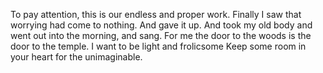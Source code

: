 To pay attention, this is our endless and proper work.
Finally I saw that worrying had come to nothing. And gave it up. And took my old body and went out into the morning, and sang.
For me the door to the woods is the door to the temple.
I want to be light and frolicsome
Keep some room in your heart for the unimaginable.
